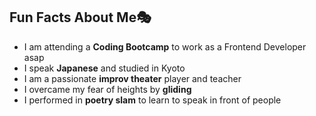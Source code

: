 ## Fun Facts About Me🎭
- I am attending a **Coding Bootcamp** to work as a Frontend Developer asap
- I speak **Japanese** and studied in Kyoto
- I am a passionate **improv theater** player and teacher
- I overcame my fear of heights by **gliding**
- I performed in **poetry slam** to learn to speak in front of people
